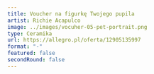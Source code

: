 ```yaml
---
title: Voucher na figurkę Twojego pupila
artist: Richie Acapulco
image: ../images/vocuher-05-pet-portrait.png
type: Ceramika
url: https://allegro.pl/oferta/12905135997
format: "-"
featured: false
secondRound: false
---
```

